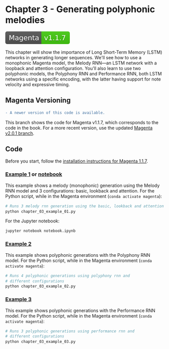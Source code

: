 # Chapter 3 - Generating polyphonic melodies

[![Magenta Version 1.1.7](../docs/magenta-v1.1.7-badge.svg)](https://github.com/magenta/magenta/releases/tag/1.1.7)

This chapter will show the importance of Long Short-Term Memory (LSTM) networks in generating longer sequences. We'll see how to use a monophonic Magenta model, the Melody RNN—an LSTM network with a loopback and attention configuration. You'll also learn to use two polyphonic models, the Polyphony RNN and Performance RNN, both LSTM networks using a specific encoding, with the latter having support for note velocity and expressive timing.

## Magenta Versioning

```diff
- A newer version of this code is available.
```

This branch shows the code for Magenta v1.1.7, which corresponds to the code in the book. For a more recent version, use the updated [Magenta v2.0.1 branch](https://github.com/PacktPublishing/hands-on-music-generation-with-magenta/tree/magenta-v2.0.1/Chapter03).

## Code

Before you start, follow the [installation instructions for Magenta 1.1.7](https://github.com/PacktPublishing/hands-on-music-generation-with-magenta/tree/master/Chapter01#installing-magenta).

### [Example 1](chapter_03_example_01.py) or [notebook](notebook.ipynb)

This example shows a melody (monophonic) generation using the Melody RNN model and 3 configurations: basic, lookback and attention. For the Python script, while in the Magenta environment (`conda activate magenta`):

```bash
# Runs 3 melody rnn generation using the basic, lookback and attention config
python chapter_03_example_01.py
```

For the Jupyter notebook:

```bash
jupyter notebook notebook.ipynb
```

### [Example 2](chapter_03_example_02.py)

This example shows polyphonic generations with the Polyphony RNN model. For the Python script, while in the Magenta environment (`conda activate magenta`):

```bash
# Runs 4 polyphonic generations using polyphony rnn and
# different configurations
python chapter_03_example_02.py
```

### [Example 3](chapter_03_example_03.py)

This example shows polyphonic generations with the Performance RNN model. For the Python script, while in the Magenta environment (`conda activate magenta`):

```bash
# Runs 3 polyphonic generations using performance rnn and 
# different configurations
python chapter_03_example_03.py
```
